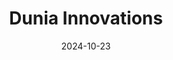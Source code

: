 ---  
layout: startup_page  
title: "Dunia Innovations"  
id: "dunia.ai"  
permalink: "/duniainnovationsdunia.ai10232024/"  
website: "https://dunia.ai/"  
funding_round: ""  
funding_amount: "$11.5M"  
investors: "Elaia, redalpine, EIC, Pace Ventures, Kindred Capital, Deep Science Ventures, Anglo American"  
about: "Dunia Innovations uses AI-driven algorithms and a self-driving lab to accelerate the discovery of new advanced materials, focusing on power-to-x electrocatalysts for green energy production and CO2 conversion. Its platform aims to drastically reduce the time needed to discover new materials, addressing a critical bottleneck in the global energy transition. This approach offers significant commercial opportunities in the trillion-dollar electrochemical technologies market."  
markets: "AI, Materials Science, Cleantech, Green Energy"  
hq: "Berlin, Germany"  
founded_year: "2022"  
linkedin: "https://www.linkedin.com/company/dunia-innovations"  
twitter: ""  
instagram: ""  
facebook: ""  
crunchbase: "https://www.crunchbase.com/organization/dunia-innovation"  
pitchbook: "https://pitchbook.com/profiles/company/501888-88"  

date_display: "23-Oct-2024"  
date: "2024-10-23"

# SEO Optimization  
meta_title: "Dunia Innovations -  Funding ($11.5M)"  
meta_description: "Dunia Innovations, Dunia Innovations uses AI-driven algorithms and a self-driving lab to accelerate the discovery of new advanced materials, focusing on power-to-x elect..."  
meta_keywords: "Dunia Innovations, AI, Materials Science, Cleantech, Green Energy,  funding"  
canonical_url: "https://startup.projectstartups.com/duniainnovationsdunia.ai10232024/"  
---
